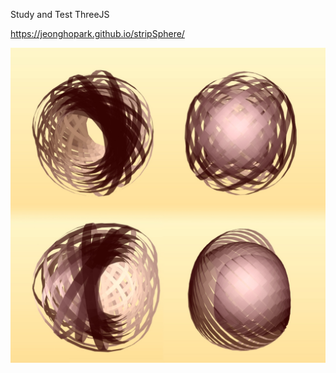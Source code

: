 Study and Test ThreeJS

https://jeonghopark.github.io/stripSphere/

![/images/edit_4.jpg](/images/edit_4.jpg)
